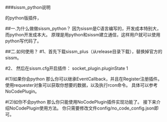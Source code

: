 ###sissm_python说明

的python版插件，

##一.为什么做做sissm_python？
因为sissm是C语言编写的，开发成本特别大，而python开发成本大。
原理是用python和sissm建立通信，这样用户就可以使用python写代码了。

##二.如何使用？
#1、首先下载sissm_plus（从release目录下载），替换掉官方的sissm。

#2、 然后在sissm.cfg开启插件：
socket_plugin.pluginState 1

#(1)如果你会python
    那么你可以继承EventCallback，并且在Register注册插件。
    使用requester对象可以获取你想要的数据，以及执行rcon命令。
    具体可以参考NoCodePlugin。

#(2)如你不会python
    那么你只能使用NoCodePlugin插件实现功能了。
    接下来介绍NoCodePlugin使用方法。
    你只需要修改文件config/no_code_config.json即可。


